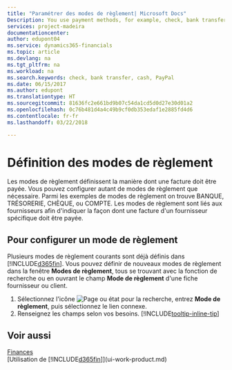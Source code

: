 ```yaml
---
title: "Paramétrer des modes de règlement| Microsoft Docs"
Description: You use payment methods, for example, check, bank transfer, cash, or PayPal, to define how an invoice will be paid.
services: project-madeira
documentationcenter: 
author: edupont04
ms.service: dynamics365-financials
ms.topic: article
ms.devlang: na
ms.tgt_pltfrm: na
ms.workload: na
ms.search.keywords: check, bank transfer, cash, PayPal
ms.date: 06/15/2017
ms.author: edupont
ms.translationtype: HT
ms.sourcegitcommit: 81636fc2e661bd9b07c54da1cd5d0d27e30d01a2
ms.openlocfilehash: 0c76b481d4a4c49b9cf0db353edaf1e2885fd4d6
ms.contentlocale: fr-fr
ms.lasthandoff: 03/22/2018

---
```

# <a name="defining-payment-methods"></a>Définition des modes de règlement
Les modes de règlement définissent la manière dont une facture doit être payée. Vous pouvez configurer autant de modes de règlement que nécessaire. Parmi les exemples de modes de règlement on trouve BANQUE, TRÉSORERIE, CHÈQUE, ou COMPTE.
Les modes de règlement sont liés aux fournisseurs afin d'indiquer la façon dont une facture d'un fournisseur spécifique doit être payée.

## <a name="to-set-up-a-payment-methods"></a>Pour configurer un mode de règlement
Plusieurs modes de règlement courants sont déjà définis dans [!INCLUDE[d365fin](includes/d365fin_md.md)]. Vous pouvez définir de nouveaux modes de règlement dans la fenêtre **Modes de règlement**, tous se trouvant avec la fonction de recherche ou en ouvrant le champ **Mode de règlement** d'une fiche fournisseur ou client.
1. Sélectionnez l'icône ![Page ou état pour la recherche](media/ui-search/search_small.png "icône Page ou état pour la recherche"), entrez **Mode de règlement**, puis sélectionnez le lien connexe.
2. Renseignez les champs selon vos besoins. [!INCLUDE[tooltip-inline-tip](includes/tooltip-inline-tip_md.md)]

## <a name="see-also"></a>Voir aussi
[Finances](finance.md)  
[Utilisation de [!INCLUDE[d365fin](includes/d365fin_md.md)]](ui-work-product.md)  

